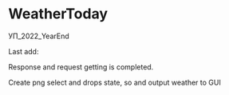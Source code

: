 # WeatherToday
УП_2022_YearEnd

Last add:

Response and request getting is completed. 

Create png select and drops state, so and output weather to GUI
